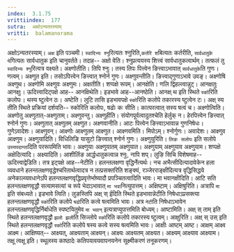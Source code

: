 ```yaml
---
index:  3.1.75
vrittiindex:  177
sutra:  अक्षोऽन्यतरस्याम्
vritti:  balamanorama 
---
```


अक्षोऽन्यतरस्याम्। `अक्ष` इति पञ्चमी। `स्वादिभ्यः श्नु`रित्यतः श्नुरिति,`कर्तरि श`बित्यतः कर्तरीति, `सार्वधातुके ये`गित्यतः सार्वधातुक इति चानुवर्तते। तदाह-- अक्षो वेति। श्नुप्रत्ययस्य शित्त्वं सार्वधातुकत्वार्थम्। तत्फलं तु `स्वादिभ्यः श्नु`रित्यत्र वक्ष्यते। अक्ष्णोतीति। तिपि श्नुः। तस्य तिपः पित्त्वेन ङित्त्वाऽभावात् `सार्वधातुके`ति गुणः। णत्वम्। अक्ष्णुत इति। तसोऽपित्त्वेन ङित्त्वात् श्नोर्न गुणः। अक्ष्णुवन्तीति। ङित्त्वाद्गुणाऽभावे उवङ्। अक्ष्णोषि अक्ष्णुथ। अक्ष्णोमि अक्ष्णुवः अक्ष्णुमः। अक्षतीति। शप्पक्षे रूपम्। आनक्षेति। णलि द्विहल्त्वान्नुट्। आनक्षतुः आनक्षुः। ऊदित्त्वादिट्पक्षे आह-- आनक्षिथेति। इडभावे आह--आनष्ठेति। आनक्ष् थ इति स्थिते `स्को`रिति कलोपः। थस्य ष्टुत्वेन ठः। अष्टेति। लुटि तासि इडभावपक्षे `स्को`रिति कलोपे तकारस्य ष्टुत्वेन टः। अक्ष् स्य तीति स्थिते प्रक्रियां दर्शयति-- स्कोरिति कलोपः, षढोः कः सीति। कात्परत्वात् सस्य षत्वं च। अक्ष्णोत्विति। अक्ष्णोतु अक्ष्णुतात्-अक्ष्णुताम्। अक्ष्णुवन्तु। अक्ष्णुहीति। संयोगपूर्वत्वादुतश्चेति हेर्लुक् न। हेरपित्त्वेन ङित्त्वात् श्नोर्न गुणः। अक्ष्णुतात् अक्ष्णुतम् अक्ष्णुत। अक्ष्णवानीति। आटः पित्त्वेन ङित्त्वाऽभावान्न गुणनिषेधः। गुणेऽवादेशः। आक्ष्णुवन्। आक्ष्णोः आक्ष्णुतम् आक्ष्णुत। आक्ष्णवमिति। मिपोऽम्। श्नोर्गुणः। अवादेशः। आक्ष्णुव आक्ष्णुम। अक्ष्णुयादिति। विधिलिङि यासुटो ङित्त्वात् श्नोर्न गुणः। अक्ष्णुयुरिति। `लिङः सलोपः` इति सलोपे `उस्यपदान्ता`दिति पररूपमिति भावः। अक्ष्णुयाः अक्ष्णुयातम् अक्ष्णुयात। अक्ष्णुयाम् अक्ष्णुयाव अक्ष्णुयाम। शप्पक्षे अक्षेदित्यादि। अक्ष्यादिति। आशीर्लिङ आर्द्धधातुकत्वान्न श्नुः, नापि शप्। लुङि सिचि विशेषमाह-- ऊदित्त्वाद्वेडिति। तत्र इट्पक्षे आह--नेटीति। हलन्तलक्षणा वृद्धिर्नेत्यर्थः। नच अभैत्सीदित्यादावेकेन हला व्यवधाने हलन्तलक्षणवृद्धेश्चरितार्थत्वादत्र न तत्प्रसक्तरिति शङ्क्यं, रञ्जेरराङ्क्षीदित्यत्र वृद्धिसिद्धये अनेकाल्व्यवधानेऽपि हलन्तलक्षणवृद्धिप्रवृत्तेर्भाष्यादौ प्रपञ्चितत्वादिति भावः। मा भवानक्षीदिति। आटि सति हलन्तलक्षणवृद्धौ सत्यामसत्यां च रूपे भेदाऽभावात् `मा भवा`नित्युपात्तम्। अक्षिष्टाम्। अक्षिषुरिति। अत्रापि `मा` इति संबध्यते। इडभावे त्विति। लुङस्तिपि अक्ष् स् ईदिति स्थिते इडभावान्नेटीति निषेधाऽप्रसक्त्या हलन्तलक्षणवृद्धौ `स्को`रिति कलोपे `षढो`रिति कत्वे षत्वमिति भावः। अत्र `नेटी`ति निषेधाऽभावेन हलन्तलक्षणवृद्धिर्निर्बाधेति स्पष्टयितुमेव `मा भवान्` इत्यत्राप्युपात्तमिति बोध्यम्। आष्टामिति। अक्ष् स् ताम् इति स्थिते हलन्तलक्षणवृद्धौ `झलो झली`ति सिज्लोपे `स्को`रिति कलोपे तकारस्य ष्टुत्वम्। आक्षुरिति। अक्ष् स् उस् इति स्थिते हलन्तलक्षणवृद्धौ `स्को`रिति कलोपे षस्य कत्वे सस्य षत्वमिति भावः। आक्षीः आष्टम् आष्ट। आक्षम् आक्ष्व आक्ष्म। आक्षिष्यत्-- आक्ष्यत्, आक्ष्यताम् आक्ष्यन्। आक्ष्यः आक्ष्यतम् आक्ष्यत। आक्ष्यम् आक्ष्याव आक्ष्याम। तक्षू त्वक्षू इति। स्थूलस्य काष्ठादेः कतिपयावयवापनयनेन सूक्ष्मीकरणं तनूकरणम्।


